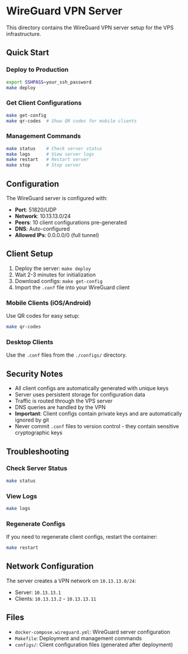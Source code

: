 # WireGuard VPN Server

This directory contains the WireGuard VPN server setup for the VPS infrastructure.

## Quick Start

### Deploy to Production
```bash
export SSHPASS=your_ssh_password
make deploy
```

### Get Client Configurations
```bash
make get-config
make qr-codes  # Show QR codes for mobile clients
```

### Management Commands
```bash
make status    # Check server status
make logs      # View server logs
make restart   # Restart server
make stop      # Stop server
```

## Configuration

The WireGuard server is configured with:
- **Port**: 51820/UDP
- **Network**: 10.13.13.0/24
- **Peers**: 10 client configurations pre-generated
- **DNS**: Auto-configured
- **Allowed IPs**: 0.0.0.0/0 (full tunnel)

## Client Setup

1. Deploy the server: `make deploy`
2. Wait 2-3 minutes for initialization
3. Download configs: `make get-config`
4. Import the `.conf` file into your WireGuard client

### Mobile Clients (iOS/Android)
Use QR codes for easy setup:
```bash
make qr-codes
```

### Desktop Clients
Use the `.conf` files from the `./configs/` directory.

## Security Notes

- All client configs are automatically generated with unique keys
- Server uses persistent storage for configuration data
- Traffic is routed through the VPS server
- DNS queries are handled by the VPN
- **Important**: Client configs contain private keys and are automatically ignored by git
- Never commit `.conf` files to version control - they contain sensitive cryptographic keys

## Troubleshooting

### Check Server Status
```bash
make status
```

### View Logs
```bash
make logs
```

### Regenerate Configs
If you need to regenerate client configs, restart the container:
```bash
make restart
```

## Network Configuration

The server creates a VPN network on `10.13.13.0/24`:
- Server: `10.13.13.1`
- Clients: `10.13.13.2` - `10.13.13.11`

## Files

- `docker-compose.wireguard.yml`: WireGuard server configuration
- `Makefile`: Deployment and management commands
- `configs/`: Client configuration files (generated after deployment)